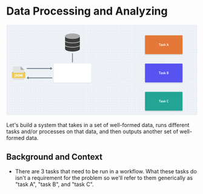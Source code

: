 # Data Processing and Analyzing

![task-processing](./images/task-processor.png)

Let's build a system that takes in a set of well-formed data, runs different tasks and/or processes on that data, and then outputs another set of well-formed data.

## Background and Context

- There are 3 tasks that need to be run in a workflow. What these tasks do isn't a requirement for the problem so we'll
refer to them generically as "task A", "task B", and "task C".
